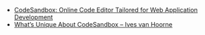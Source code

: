 - [CodeSandbox: Online Code Editor Tailored for Web Application Development](https://codesandbox.io/)
- [What’s Unique About CodeSandbox – Ives van Hoorne](https://medium.com/@compuives/whats-unique-about-codesandbox-f1791d867e48)